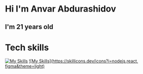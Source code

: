 <h1>Hi I'm Anvar Abdurashidov </h1>
<h2>I'm 21 years old </h2>

# Tech skills

[![My Skills](https://skillicons.dev/icons?i=js,html,css)](https://skillicons.dev)
[![My Skills](https://skillicons.dev/icons?i=nodejs,react, figma&theme=light)](https://skillicons.dev)

